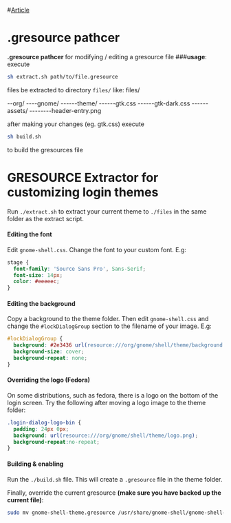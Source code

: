 #[Article](https://github.com/murmurlab/gresource_pathcer/tree/master/)
# .gresource pathcer

**.gresource pathcer** for modifying / editing a gresource file
###**usage**:
 execute
 ```bash
 sh extract.sh path/to/file.gresource
 ```
files be extracted to directory `files/`
like:
files/

--org/
----gnome/
------theme/
------gtk.css
------gtk-dark.css
------assets/
--------header-entry.png

after making your changes (eg. gtk.css) execute
```bash
sh build.sh
```
to build the gresources file



# GRESOURCE Extractor for customizing login themes

Run `./extract.sh` to extract your current theme to `./files` in the same folder as the extract script.

#### Editing the font

Edit `gnome-shell.css`. Change the font to your custom font. E.g:

```css
stage {
  font-family: 'Source Sans Pro', Sans-Serif;
  font-size: 14px;
  color: #eeeeec;
}
```

#### Editing the background

Copy a background to the theme folder. Then edit `gnome-shell.css` and change the `#lockDialogGroup` section to the filename of your image. E.g:

```css
#lockDialogGroup {
  background: #2e3436 url(resource:///org/gnome/shell/theme/background.jpg);
  background-size: cover;
  background-repeat: none;
}
```

#### Overriding the logo (Fedora)

On some distributions, such as fedora, there is a logo on the bottom of the login screen. Try the following after moving a logo image to the theme folder:

```css
.login-dialog-logo-bin {
  padding: 24px 0px; 
  background: url(resource:///org/gnome/shell/theme/logo.png);
  background-repeat:no-repeat;
}
```

#### Building & enabling

Run the `./build.sh` file. This will create a `.gresource` file in the theme folder.

Finally, override the current gresource **(make sure you have backed up the current file)**:

```bash
sudo mv gnome-shell-theme.gresource /usr/share/gnome-shell/gnome-shell-theme.gresource
```
